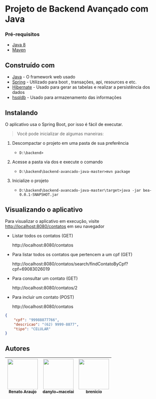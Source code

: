 # Projeto de Backend Avançado com Java

### Pré-requisitos

* [Java 8](http://www.matera.com/blog/post/tutorial-instalacao-do-java-jdk-e-eclipse-no-windows)
* [Maven](http://www.matera.com/blog/post/tutorial-instalacao-apache-maven-configuracao-eclipse)

## Construído com

 * [Java](https://www.oracle.com/technetwork/pt/java/javase/overview/index.html) - O framework web usado
 * [Spring](https://spring.io/) - Utilizado para boot , transações, api, resources e etc.
 * [Hibernate](http://hibernate.org/) - Usado para gerar as tabelas e realizar a persistência dos dados 
 * [hsqldb](http://hsqldb.org/) - Usado para armazenamento das informações

## Instalando

O aplicativo usa o Spring Boot, por isso é fácil de executar. 
> Você pode inicializar de algumas maneiras:
    
 1. Descompactar o projeto em uma pasta de sua preferência
    * `D:\backend>`
    
 1. Acesse a pasta via dos e execute o comando
    * `D:\backend\backend-avancado-java-master>mvn package`

 1. Inicialize o projeto 
    * `D:\backend\backend-avancado-java-master\target>java -jar bea-0.0.1-SNAPSHOT.jar`

## Visualizando o aplicativo

Para visualizar o aplicativo em execução, visite [http://localhost:8080/contatos](http://localhost:8080/contatos) em seu navegador

 * Listar todos os contatos (GET)
 
    http://localhost:8080/contatos

 * Para listar todos os contatos que pertencem a um cpf (GET)
 
    http://localhost:8080/contatos/search/findContatoByCpf?cpf=69083026019

 * Para consultar um contato (GET)
 
    http://localhost:8080/contatos/2

 * Para incluir um contato (POST)

    http://localhost:8080/contatos


```json 
{
    "cpf": "99988877766",
    "descricao": "(62) 9999-8877",
    "tipo": "CELULAR"
}
```

## Autores

<!-- ALL-CONTRIBUTORS-LIST:START - Do not remove or modify this section -->
<!-- prettier-ignore -->
| [<img src="https://avatars3.githubusercontent.com/u/1007389?s=400&v=4" width="100px;"/><br /><sub><b>Renato Araujo</b></sub>](https://github.com/orenatoaraujo)<br /> | [<img src="https://avatars2.githubusercontent.com/u/8239569?s=460&v=4" width="100px;"/><br /><sub><b>danylo-macelai</b></sub>](https://github.com/danylo-macelai)<br />  | [<img src="https://avatars0.githubusercontent.com/u/6737144?s=460&v=4" width="100px;"/><br /><sub><b>brenicio</b></sub>](https://github.com/brenicio)<br /> |
| :-------------------------------------------------------------------------------------------------------------------------------------------------------------------: | :----------------------------------------------------------------------------------------------------------------------------------------------------------------------: | :---------------------------------------------------------------------------------------------------------------------------------------------------------: |
<!-- ALL-CONTRIBUTORS-LIST:END -->
